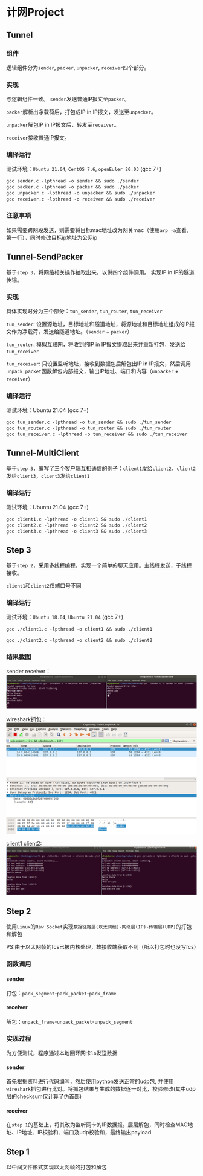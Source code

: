# 计网Project
## Tunnel
### 组件
逻辑组件分为`sender`, `packer`, `unpacker`, `receiver`四个部分。
### 实现
与逻辑组件一致。
`sender`发送普通IP报文至`packer`。

`packer`解析出净载荷后，打包成IP in IP报文，发送至`unpacker`。

`unpacker`解包IP in IP报文后，转发至`receiver`。

`receiver`接收普通IP报文。
### 编译运行
测试环境：`Ubuntu 21.04`, `CentOS 7.6`, `openEuler 20.03` (gcc 7+)
```
gcc sender.c -lpthread -o sender && sudo ./sender
gcc packer.c -lpthread -o packer && sudo ./packer
gcc unpacker.c -lpthread -o unpacker && sudo ./unpacker
gcc receiver.c -lpthread -o receiver && sudo ./receiver
```
### 注意事项
如果需要跨网段发送，则需要将目标mac地址改为网关mac（使用`arp -a`查看，第一行），同时修改目标ip地址为公网ip
## Tunnel-SendPacker
基于`step 3`，将网络相关操作抽取出来，以供四个组件调用。
实现IP in IP的隧道传输。
### 实现
具体实现时分为三个部分：`tun_sender`, `tun_router`, `tun_receiver`

`tun_sender`: 设置源地址，目标地址和隧道地址，将源地址和目标地址组成的IP报文作为净载荷，发送给隧道地址。（`sender` + `packer`）

`tun_router`: 模拟互联网，将收到的IP in IP报文提取出来并重新打包，发送给`tun_receiver`

`tun_receiver`: 只设置监听地址，接收到数据包后解包出IP in IP报文，然后调用`unpack_packet`函数解包内部报文，输出IP地址、端口和内容（`unpacker` + `receiver`）

### 编译运行
测试环境：Ubuntu 21.04 (gcc 7+)
```
gcc tun_sender.c -lpthread -o tun_sender && sudo ./tun_sender
gcc tun_router.c -lpthread -o tun_router && sudo ./tun_router
gcc tun_receiver.c -lpthread -o tun_receiver && sudo ./tun_receiver
```

## Tunnel-MultiClient
基于`step 3`，编写了三个客户端互相通信的例子：`client1`发给`client2`，`client2`发给`client3`，`client3`发给`client1`
### 编译运行
测试环境：Ubuntu 21.04 (gcc 7+)
```
gcc client1.c -lpthread -o client1 && sudo ./client1
gcc client2.c -lpthread -o client2 && sudo ./client2
gcc client3.c -lpthread -o client3 && sudo ./client3
```

## Step 3
基于`step 2`，采用多线程编程，实现一个简单的聊天应用。主线程发送，子线程接收。

`client1`和`client2`仅端口号不同
### 编译运行
测试环境：`Ubuntu 18.04`, `Ubuntu 21.04` (gcc 7+)
```
gcc ./client1.c -lpthread -o client1 && sudo ./client1
```
```
gcc ./client2.c -lpthread -o client2 && sudo ./client2
```
### 结果截图
sender receiver：
![sender&receiver](img/sr.png)

wireshark抓包：
![wireshark](img/ws.png)

client1 client2:
![client1&client2](img/cc.png)

## Step 2
使用`Linux`的`Raw Socket`实现`数据链路层(以太网帧)-网络层(IP)-传输层(UDP)`的打包和解包

PS:由于以太网帧的fcs已被内核处理，故接收端获取不到（所以打包时也没写fcs）
### 函数调用
#### sender
打包：`pack_segment`-`pack_packet`-`pack_frame`
#### receiver
解包：`unpack_frame`-`unpack_packet`-`unpack_segment`

### 实现过程
为方便测试，程序通过本地回环网卡`lo`发送数据
#### sender
首先根据资料进行代码编写，然后使用python发送正常的udp包, 并使用`wireshark`抓包进行比对。将抓包结果与生成的数据逐一对比，校验修改(其中udp层的checksum仅计算了伪首部)
#### receiver
在`step 1`的基础上，将其改为监听网卡的IP数据报。层层解包，同时检查MAC地址、IP地址、IP校验和、端口及udp校验和，最终输出payload

## Step 1
以中间文件形式实现以太网帧的打包和解包